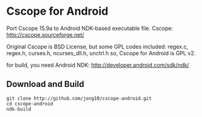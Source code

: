Cscope for Android
==================

Port Cscope 15.9a to Android NDK-based executable file.
Cscope: http://cscope.sourceforge.net/

Original Cscope is BSD License, but some GPL codes included:
regex.c, regex.h, curses.h, ncurses_dll.h, unctrl.h
so, Cscope for Android is GPL v2.

for build, you need Android NDK: http://developer.android.com/sdk/ndk/

Download and Build
------------------
    git clone http://github.com/jong10/cscope-android.git
    cd cscope-android
    ndk-build
